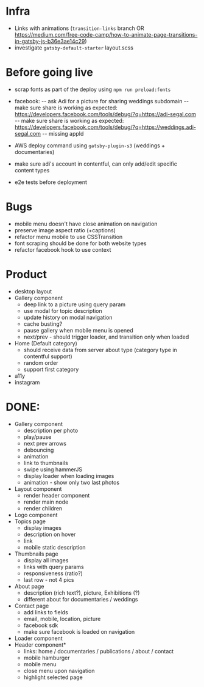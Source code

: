 # Infra

- Links with animations (`transition-links` branch OR https://medium.com/free-code-camp/how-to-animate-page-transitions-in-gatsby-js-b36e3ae14c29)
- investigate `gatsby-default-starter` layout.scss

# Before going live

- scrap fonts as part of the deploy using `npm run preload:fonts`
- facebook:
  -- ask Adi for a picture for sharing weddings subdomain
  -- make sure share is working as expected: https://developers.facebook.com/tools/debug/?q=https://adi-segal.com
  -- make sure share is working as expected: https://developers.facebook.com/tools/debug/?q=https://weddings.adi-segal.com
  -- missing appId

- AWS deploy command using `gatsby-plugin-s3` (weddings + documentaries)
- make sure adi's account in contentful, can only add/edit specific content types
- e2e tests before deployment

# Bugs

- mobile menu doesn't have close animation on navigation
- preserve image aspect ratio (+captions)
- refactor menu mobile to use CSSTransition
- font scraping should be done for both website types
- refactor facebook hook to use context

# Product

- desktop layout
- Gallery component
  - deep link to a picture using query param
  - use modal for topic description
  - update history on modal navigation
  - cache busting?
  - pause gallery when mobile menu is opened
  - next/prev - should trigger loader, and transition only when loaded
- Home (Default category)
  - should receive data from server about type (category type in contentful support)
  - random order
  - support first category
- a11y
- instagram

# DONE:

- Gallery component
  - description per photo
  - play/pause
  - next prev arrows
  - debouncing
  - animation
  - link to thumbnails
  - swipe using hammerJS
  - display loader when loading images
  - animation - show only two last photos
- Layout component
  - render header component
  - render main node
  - render children
- Logo component
- Topics page
  - display images
  - description on hover
  - link
  - mobile static description
- Thumbnails page
  - display all images
  - links with query params
  - responsiveness (ratio?)
  - last row - not 4 pics
- About page
  - description (rich text?), picture, Exhibitions (?)
  - different about for documentaries / weddings
- Contact page
  - add links to fields
  - email, mobile, location, picture
  - facebook sdk
  - make sure facebook is loaded on navigation
- Loader component
- Header component\*
  - links: home / documentaries / publications / about / contact
  - mobile hamburger
  - mobile menu
  - close menu upon navigation
  - highlight selected page
